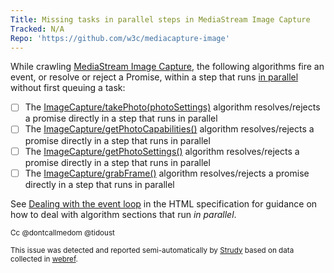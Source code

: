 ```yaml
---
Title: Missing tasks in parallel steps in MediaStream Image Capture
Tracked: N/A
Repo: 'https://github.com/w3c/mediacapture-image'
---
```


While crawling [MediaStream Image Capture](https://w3c.github.io/mediacapture-image/), the following algorithms fire an event, or resolve or reject a Promise, within a step that runs [in parallel](https://html.spec.whatwg.org/multipage/infrastructure.html#in-parallel) without first queuing a task:
* [ ] The [ImageCapture/takePhoto(photoSettings)](https://w3c.github.io/mediacapture-image/#dom-imagecapture-takephoto) algorithm resolves/rejects a promise directly in a step that runs in parallel
* [ ] The [ImageCapture/getPhotoCapabilities()](https://w3c.github.io/mediacapture-image/#dom-imagecapture-getphotocapabilities) algorithm resolves/rejects a promise directly in a step that runs in parallel
* [ ] The [ImageCapture/getPhotoSettings()](https://w3c.github.io/mediacapture-image/#dom-imagecapture-getphotosettings) algorithm resolves/rejects a promise directly in a step that runs in parallel
* [ ] The [ImageCapture/grabFrame()](https://w3c.github.io/mediacapture-image/#dom-imagecapture-grabframe) algorithm resolves/rejects a promise directly in a step that runs in parallel

See [Dealing with the event loop](https://html.spec.whatwg.org/multipage/webappapis.html#event-loop-for-spec-authors) in the HTML specification for guidance on how to deal with algorithm sections that run *in parallel*.

<sub>Cc @dontcallmedom @tidoust</sub>

<sub>This issue was detected and reported semi-automatically by [Strudy](https://github.com/w3c/strudy/) based on data collected in [webref](https://github.com/w3c/webref/).</sub>
